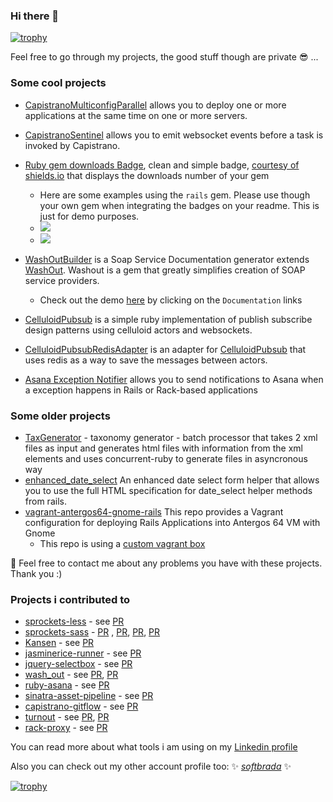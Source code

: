 ### Hi there 👋

<!--
**bogdanRada/bogdanRada** is a ✨ _special_ ✨ repository because its `README.md` (this file) appears on your GitHub profile.

Here are some ideas to get you started:

- 🔭 I’m currently working on ...
- 🌱 I’m currently learning ...
- 👯 I’m looking to collaborate on ...
- 🤔 I’m looking for help with ...
- 💬 Ask me about ...
- 📫 How to reach me: ...
- 😄 Pronouns: ...
- ⚡ Fun fact: ...
-->

[![trophy](https://github-profile-trophy.vercel.app/?username=bogdanRada)](https://github.com/ryo-ma/github-profile-trophy)

Feel free to go through my projects, the good stuff though are private 😎 ...

### Some cool projects

-  [CapistranoMulticonfigParallel](https://github.com/bogdanRada/capistrano_multiconfig_parallel) allows you to deploy one or more applications at the same time on one or more servers.

- [CapistranoSentinel](https://github.com/bogdanRada/capistrano_sentinel)  allows you to emit websocket events before a task is invoked by Capistrano.

- [Ruby gem downloads Badge](https://github.com/bogdanRada/ruby-gem-downloads-badge), clean and simple badge, [courtesy of shields.io](https://github.com/badges/shields) that displays the downloads number of your gem
    - Here are some examples using the `rails` gem. Please use though your own gem when integrating the badges on your readme. This is just for demo purposes. 
    -  ![](https://ruby-gem-downloads-badge.herokuapp.com/rails?type=total)
    -  ![](https://ruby-gem-downloads-badge.herokuapp.com/rails?type=total&metric=true)
 
- [WashOutBuilder](https://github.com/bogdanRada/washout_builder)  is a Soap Service Documentation generator extends [WashOut](https://github.com/inossidabile/wash_out). Washout is a gem that greatly simplifies creation of SOAP service providers. 
    - Check out the demo [here](http://washout-builder.herokuapp.com/)  by clicking on the `Documentation` links 
    
- [CelluloidPubsub](https://github.com/bogdanRada/celluloid_pubsub) is a simple ruby implementation of publish subscribe design patterns using celluloid actors and websockets.

- [CelluloidPubsubRedisAdapter](https://github.com/bogdanRada/celluloid_pubsub_redis_adapter) is an adapter for [CelluloidPubsub](https://github.com/bogdanRada/celluloid_pubsub) that uses redis as a way to save the messages between actors.
   
- [Asana Exception Notifier](https://github.com/bogdanRada/asana_exception_notifier) allows you to send notifications to Asana when a exception happens in Rails or Rack-based applications

### Some older projects 
 - [TaxGenerator](https://github.com/bogdanRada/tax_generator) - taxonomy generator - batch processor that takes 2 xml files as input and generates html files with information from the xml elements and uses concurrent-ruby to generate files in asyncronous way
  - [enhanced_date_select](https://github.com/bogdanRada/enhanced_date_select) An enhanced date select form helper that allows you to use the full HTML specification for date_select helper methods from rails. 
 - [vagrant-antergos64-gnome-rails](https://github.com/bogdanRada/vagrant-antergos64-gnome-rails) This repo provides a Vagrant configuration for deploying Rails Applications into Antergos 64 VM with Gnome
     - This repo is using a [custom vagrant box](https://app.vagrantup.com/bogdanRada/boxes/antergos64-gnome)
  
💬 Feel free to contact me about any problems you have with these projects. Thank you :)  
   
### Projects i contributed to
 - [sprockets-less](https://github.com/lloeki/sprockets-less) - see [PR](https://github.com/lloeki/sprockets-less/pull/5)
 - [sprockets-sass](https://github.com/petebrowne/sprockets-sass) - [PR](https://github.com/petebrowne/sprockets-sass/pull/38) , [PR](https://github.com/petebrowne/sprockets-sass/pull/39), [PR](https://github.com/petebrowne/sprockets-sass/pull/40), [PR](https://github.com/petebrowne/sprockets-sass/pull/41)  
- [Kansen](https://github.com/valikos/kansen) - see [PR](https://github.com/valikos/kansen/pull/1) 
 - [jasminerice-runner](https://github.com/gaslight/jasminerice-runner) - see [PR](https://github.com/gaslight/jasminerice-runner/pull/10)
 - [jquery-selectbox](https://github.com/marcj/jquery-selectBox) - see [PR](https://github.com/marcj/jquery-selectBox/pull/177) 
 - [wash_out](https://github.com/inossidabile/wash_out) - see [PR](https://github.com/inossidabile/wash_out/pull/234), [PR](https://github.com/inossidabile/wash_out/pull/208)  
 - [ruby-asana](https://github.com/Asana/ruby-asana) - see [PR](https://github.com/Asana/ruby-asana/pull/52)
 - [sinatra-asset-pipeline](https://github.com/kalasjocke/sinatra-asset-pipeline) - see [PR](https://github.com/kalasjocke/sinatra-asset-pipeline/pull/60)
 - [capistrano-gitflow](https://github.com/technicalpickles/capistrano-gitflow) - see [PR](https://github.com/technicalpickles/capistrano-gitflow/pull/11)
 - [turnout](https://github.com/biola/turnout) - see [PR](https://github.com/biola/turnout/pull/37), [PR](https://github.com/biola/turnout/pull/35) 
 - [rack-proxy](https://github.com/ncr/rack-proxy) - see [PR](https://github.com/ncr/rack-proxy/pull/55) 
 
You can read more about what tools i am using on my [Linkedin profile](https://www.linkedin.com/in/radabogdan/)

Also you can check out my other account profile too: ✨ _[softbrada](https://github.com/softbrada)_ ✨ 

[![trophy](https://github-profile-trophy.vercel.app/?username=softbrada)](https://github.com/ryo-ma/github-profile-trophy)
